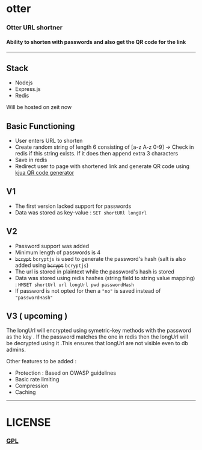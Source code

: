 # otter
### Otter URL shortner
#### Ability to shorten with passwords and also get the QR code for the link

---

## Stack
- Nodejs
- Express.js
- Redis

Will be hosted on zeit now

## Basic Functioning
- User enters URL to shorten
- Create random string of length 6 consisting of [a-z A-z 0-9]
-> Check in redis if this string exists. If it does then append extra 3 characters
- Save in redis
- Redirect user to page with shortened link and generate QR code using [kjua QR code generator](https://github.com/lrsjng/kjua)

## V1

- The first version lacked support for passwords
- Data was stored as key-value  :   ` SET shortURl longUrl `


## V2

- Password support was added
- Minimum length of passwords is 4
- ~~`bcrypt`~~ `bcryptjs` is used to generate the password's hash (salt is also added using ~~`bcrypt`~~ `bcryptjs`)
- The url is stored in plaintext while the password's hash is stored
- Data was stored using redis hashes (string field to string value mapping) : 
``HMSET shortUrl url longUrl pwd passwordHash``
- If password is not opted for then a `"no"` is saved instead of `"passwordHash"`

## V3 ( upcoming )

The longUrl will encrypted using symetric-key methods with the password as the key . If the password matches the one in redis then the longUrl will be decrypted using it .This ensures that longUrl are not visible even to db admins.

Other features to be added :
- Protection : Based on OWASP guidelines
- Basic rate limiting
- Compression
- Caching

---

# LICENSE

### [GPL](https://www.gnu.org/licenses/gpl-3.0.txt)
